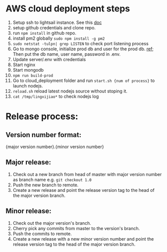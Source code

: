 # AWS cloud deployment steps  
1. Setup ssh to lightsail instance. See this [doc](https://lightsail.aws.amazon.com/ls/docs/en_us/articles/amazon-lightsail-ssh-using-terminal)
2. setup github credentials and clone repo.
3. run `npm install` in github repo. 
4. install pm2 globally `sudo npm install -g pm2`
5. `sudo netstat -tulpn| grep LISTEN` to check port listening process
6. Go to mongo console, initialize prod db and user for the prod db. [ref](https://docs.bitnami.com/aws/infrastructure/mongodb/configuration/create-database/); Then put the db name, user name, password in .env.
7. Update server/.env with credentials
8. Start nginx
9. Start mongodb
10. `npm run build-prod`
11. Go to cloud_deployment folder and run `start.sh {num of process}` to launch nodejs.
12. `reload.sh` reload latest nodejs source without stoping it. 
13. `cat /tmp/lingxijiao*` to check nodejs log

# Release process:
## Version number format:
{major version number}.{minor version number}  

## Major release:
1. Check out a new branch from head of master with major version number as branch name e.g. `git checkout 1.0`
2. Push the new branch to remote.
3. Create a new release and point the release version tag to the head of the major version branch.

## Minor release:
1. Check out the major version's branch.
2. Cherry pick any commits from master to the version's branch.
3. Push the commits to remote. 
4. Create a new release with a new minor version number and point the release version tag to the head of the major version branch.

